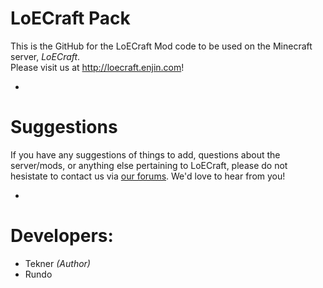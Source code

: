 LoECraft Pack
============

This is the GitHub for the LoECraft Mod code to be used on the Minecraft server, *LoECraft*.  
Please visit us at http://loecraft.enjin.com!

-

Suggestions
===========

If you have any suggestions of things to add, questions about the server/mods, or anything else pertaining to LoECraft, please do not hesistate to contact us via [our forums](http://loecraft.enjin.com/forum). We'd love to hear from you!

-

Developers:
==========
* Tekner *(Author)*
* Rundo
